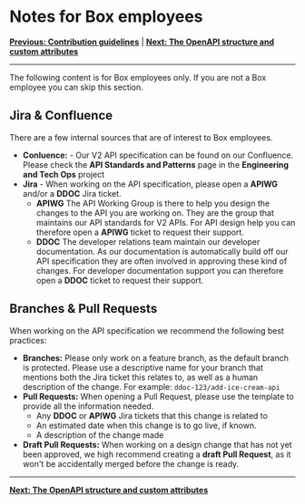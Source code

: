 # Notes for Box employees

**[Previous: Contribution guidelines](./index.md)** |
**[Next: The OpenAPI structure and custom attributes](./structure.md)**

---

The following content is for Box employees only. If you are not a Box employee
you can skip this section.

## Jira & Confluence

There are a few internal sources that are of interest to Box employees.

* **Conluence:** - Our V2 API specification can be found on our Confluence.
  Please check the **API Standards and Patterns** page in the **Engineering and
  Tech Ops** project
* **Jira** - When working on the API specification, please open a **APIWG**
  and/or a **DDOC** Jira ticket.
  * **APIWG** The API Working Group is there to help you design the changes to
    the API you are working on. They are the group that maintains our API
    standards for V2 APIs. For API design help you can therefore open a
    **APIWG** ticket to request their support.
  * **DDOC** The developer relations team maintain our developer
      documentation. As our documentation is automatically build off our API
      specification they are often involved in approving these kind of changes.
      For developer documentation support you can therefore open a **DDOC**
      ticket to request their support.

## Branches & Pull Requests

When working on the API specification we recommend the following best practices:

* **Branches:** Please only work on a feature branch, as the default branch is
  protected. Please use a descriptive name for your branch that mentions both
  the Jira ticket this relates to, as well as a human description of the change.
  For example: `ddoc-123/add-ice-cream-api`
* **Pull Requests:** When opening a Pull Request, please use the
  template to provide all the information needed. 
    * Any **DDOC** or **APIWG** Jira tickets that this change is related to
    * An estimated date when this change is to go live, if known.
    * A description of the change made
* **Draft Pull Requests:** When working on a design change that has not yet been
  approved, we high recommend creating a **draft Pull Request**, as it won't be
  accidentally merged before the change is ready.
 
---

**[Next: The OpenAPI structure and custom attributes](./structure.md)**
